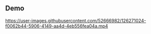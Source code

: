 

## Demo

https://user-images.githubusercontent.com/52666982/126271024-f0062b44-5906-4149-aa4d-4eb556fea04a.mp4



